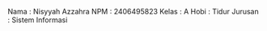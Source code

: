 Nama    : Nisyyah Azzahra
NPM     : 2406495823
Kelas   : A
Hobi    : Tidur
Jurusan : Sistem Informasi